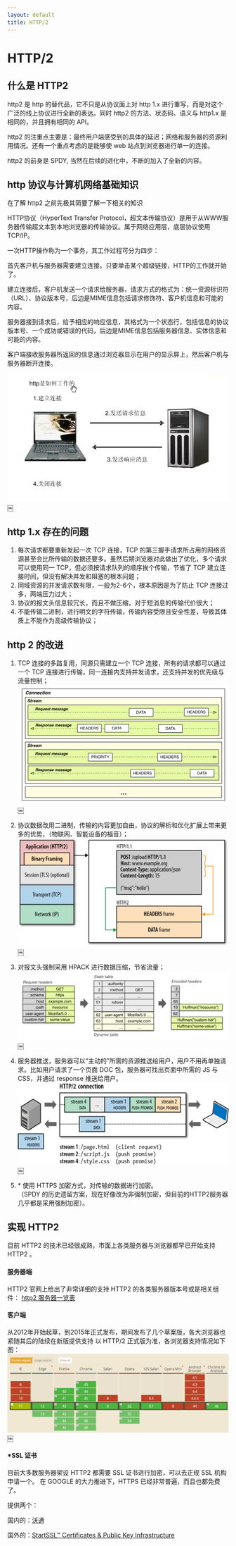 ```yaml
---
layout: default
title: HTTP/2
---
```


# HTTP/2

## 什么是 HTTP2
http2 是 http 的替代品，它不只是从协议面上对 http 1.x 进行重写，而是对这个广泛的线上协议进行全新的表达。同时 http2 的方法、状态码、语义与 http1.x 是相同的，并且拥有相同的 API。

http2 的注重点主要是：最终用户端感受到的具体的延迟；网络和服务器的资源利用情况。还有一个重点考虑的是能够使 web 站点到浏览器进行单一的连接。

http2 的前身是 SPDY, 当然在后续的进化中，不断的加入了全新的内容。

## http 协议与计算机网络基础知识
在了解 http2 之前先极其简要了解一下相关的知识

HTTP协议（HyperText Transfer Protocol，超文本传输协议）是用于从WWW服务器传输超文本到本地浏览器的传输协议。属于网络应用层，底层协议使用 TCP/IP。

一次HTTP操作称为一个事务，其工作过程可分为四步：

首先客户机与服务器需要建立连接。只要单击某个超级链接，HTTP的工作就开始了。

建立连接后，客户机发送一个请求给服务器，请求方式的格式为：统一资源标识符（URL）、协议版本号，后边是MIME信息包括请求修饰符、客户机信息和可能的内容。

服务器接到请求后，给予相应的响应信息，其格式为一个状态行，包括信息的协议版本号、一个成功或错误的代码，后边是MIME信息包括服务器信息、实体信息和可能的内容。

客户端接收服务器所返回的信息通过浏览器显示在用户的显示屏上，然后客户机与服务器断开连接。

![http_work](/img/http2/http_work.jpg)￼

## http 1.x 存在的问题

1. 每次请求都要重新发起一次 TCP 连接，TCP 的第三握手请求所占用的网络资源甚至会比所传输的数据还要多。虽然后期浏览器对此做出了优化，多个请求可以使用同一 TCP，但必须按请求队列的顺序挨个传输，节省了 TCP 建立连接时间，但没有解决并发和阻塞的根本问题；
2. 同域资源的并发请求数有限，一般为2-6个，根本原因是为了防止 TCP 连接过多，两端压力过大；
3. 协议的报文头信息较冗长，而且不做压缩，对于短消息的传输代价很大；
4. 不能传输二进制，进行明文的字符传输，传输内容受限且安全性差，导致其体质上不能作为高级传输协议；

## http 2 的改进

1. TCP 连接的多路复用，同源只需建立一个 TCP 连接，所有的请求都可以通过一个 TCP 连接进行传输，同一连接内支持并发请求，还支持并发的优先级与流量控制；
![hpbn_1202](/img/http2/hpbn_1202.png)￼

2. 协议数据改用二进制，传输的内容更加自由，协议的解析和优化扩展上带来更多的优势，（物联网、智能设备的福音）；
![hpbn_1201](/img/http2/hpbn_1201.png)￼

3. 对报文头强制采用 HPACK 进行数据压缩，节省流量；
![hpbn_1205](/img/http2/hpbn_1205.png)￼

4. 服务器推送，服务器可以“主动的”所需的资源推送给用户，用户不用再单独请求。比如用户请求了一个页面 DOC 包，服务器可找出页面中所需的 JS 与 CSS，并通过 response 推送给用户。
![hpbn_1204](/img/http2/hpbn_1204.png)￼

5. \* 使用 HTTPS 加密方式，对传输的数据进行加密。<br>（SPDY 的历史遗留方案，现在好像改为非强制加密，但目前的HTTP2服务器几乎都是采用强制加密）。

## 实现 HTTP2
目前 HTTP2 的技术已经很成熟，市面上各类服务器与浏览器都早已开始支持 HTTP2 。

#### 服务器端
HTTP2 官网上给出了非常详细的支持 HTTP2 的各类服务器版本号或是相关组件：
[http2 服务器一览表](https://github.com/http2/http2-spec/wiki/Implementations)

#### 客户端
从2012年开始起草，到2015年正式发布，期间发布了几个草案版，各大浏览器也紧随其后的陆续在新版提供支持
以 HTTP/2 正式版为准，各浏览器支持情况如下图：
![1.pic_hd](/img/http2/1.pic_hd.jpg)￼

#### \*SSL 证书
目前大多数服务器架设 HTTP2 都需要 SSL 证书进行加密，可以去正规 SSL 机构申请一个。
在 GOOGLE 的大力推进下，HTTPS 已经非常普遍，而且也都免费了。

提供两个：

国内的：[沃通](https://www.wosign.com/products/free_ssl.htm)

国外的：[StartSSL™ Certificates & Public Key Infrastructure](http://www.startssl.com/)
